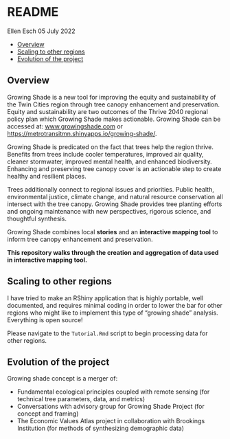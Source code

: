 README
================
Ellen Esch
05 July 2022

-   [Overview](#overview)
-   [Scaling to other regions](#scaling-to-other-regions)
-   [Evolution of the project](#evolution-of-the-project)

## Overview

Growing Shade is a new tool for improving the equity and sustainability
of the Twin Cities region through tree canopy enhancement and
preservation. Equity and sustainability are two outcomes of the Thrive
2040 regional policy plan which Growing Shade makes actionable. Growing
Shade can be accessed at: www.growingshade.com or
<https://metrotransitmn.shinyapps.io/growing-shade/>.

Growing Shade is predicated on the fact that trees help the region
thrive. Benefits from trees include cooler temperatures, improved air
quality, cleaner stormwater, improved mental health, and enhanced
biodiversity. Enhancing and preserving tree canopy cover is an
actionable step to create healthy and resilient places.

Trees additionally connect to regional issues and priorities. Public
health, environmental justice, climate change, and natural resource
conservation all intersect with the tree canopy. Growing Shade provides
tree planting efforts and ongoing maintenance with new perspectives,
rigorous science, and thoughtful synthesis.

Growing Shade combines local **stories** and an **interactive mapping
tool** to inform tree canopy enhancement and preservation.

**This repository walks through the creation and aggregation of data
used in interactive mapping tool.**

## Scaling to other regions

I have tried to make an RShiny application that is highly portable, well
documented, and requires minimal coding in order to lower the bar for
other regions who might like to implement this type of “growing shade”
analysis. Everything is open source!

Please navigate to the `Tutorial.Rmd` script to begin processing data
for other regions.

## Evolution of the project

Growing shade concept is a merger of:

-   Fundamental ecological principles coupled with remote sensing (for
    technical tree parameters, data, and metrics)
-   Conversations with advisory group for Growing Shade Project (for
    concept and framing)
-   The Economic Values Atlas project in collaboration with Brookings
    Institution (for methods of synthesizing demographic data)
